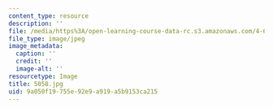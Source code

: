 ```yaml
---
content_type: resource
description: ''
file: /media/https%3A/open-learning-course-data-rc.s3.amazonaws.com/4-614-religious-architecture-and-islamic-cultures-fall-2002/9a050f19755e92e9a919a5b9153ca215_5058.jpg
file_type: image/jpeg
image_metadata:
  caption: ''
  credit: ''
  image-alt: ''
resourcetype: Image
title: 5058.jpg
uid: 9a050f19-755e-92e9-a919-a5b9153ca215
---
```

